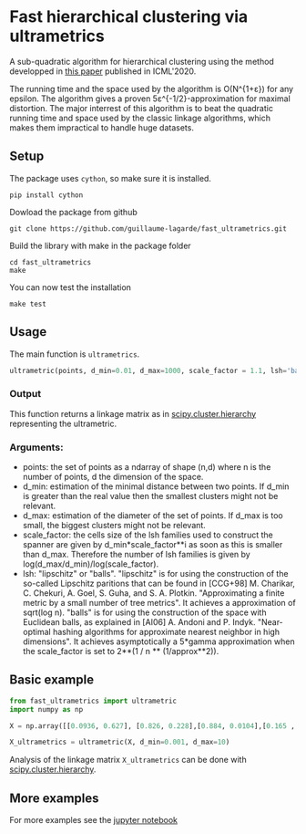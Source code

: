 # Fast hierarchical clustering via ultrametrics

A sub-quadratic algorithm for hierarchical clustering using the method developped in [this paper](https://arxiv.org/abs/2008.06700) published in ICML'2020.

The running time and the space used by the algorithm is O(N^{1+ε}) for any epsilon. The algorithm gives a proven 5ε^{-1/2}-approximation for maximal distortion. The major interrest of this algorithm is to beat the quadratic running time and space used by the classic linkage algorithms, which makes them impractical to handle huge datasets.

## Setup

The package uses `cython`, so make sure it is installed.
```
pip install cython
```
Dowload the package from github
```
git clone https://github.com/guillaume-lagarde/fast_ultrametrics.git
```
Build the library with make in the package folder
```
cd fast_ultrametrics
make
```
You can now test the installation
```
make test
```

## Usage

The main function is `ultrametrics`.

```python
ultrametric(points, d_min=0.01, d_max=1000, scale_factor = 1.1, lsh='balls')
```
### Output
This function returns a linkage matrix as in [scipy.cluster.hierarchy](https://docs.scipy.org/doc/scipy/reference/cluster.hierarchy.html) representing the ultrametric.

### Arguments:
- points: the set of points as a ndarray of shape (n,d) where n is the number of points, d the dimension of the space.
- d_min: estimation of the minimal distance between two points. If d_min is greater than the real value then the smallest clusters might not be relevant.
- d_max: estimation of the diameter of the set of points. If d_max is too small, the biggest clusters might not be relevant.
- scale_factor: the cells size of the lsh families used to construct the spanner are given by d_min*scale_factor**i as soon as this is smaller than d_max. Therefore the number of lsh families is given by log(d_max/d_min)/log(scale_factor).
- lsh: "lipschitz" or "balls". 
    "lipschitz" is for using the construction of the so-called Lipschitz paritions that can be found in [CCG+98] M. Charikar, C. Chekuri, A. Goel, S. Guha, and S. A. Plotkin. "Approximating a finite metric by a small number of tree metrics". It achieves a approximation of sqrt(log n).
    "balls" is for using the construction of the space with Euclidean balls, as explained in [AI06] A. Andoni and P. Indyk. "Near-optimal hashing algorithms for approximate nearest neighbor in high dimensions". It achieves asymptotically a 5*gamma approximation when the scale_factor is set to 2**(1 / n ** (1/approx**2)).


## Basic example

```python
from fast_ultrametrics import ultrametric
import numpy as np

X = np.array([[0.0936, 0.627], [0.826, 0.228],[0.884, 0.0104],[0.165 , 0.616],[0.506, 0.597]]))

X_ultrametrics = ultrametric(X, d_min=0.001, d_max=10)
```
Analysis of the linkage matrix `X_ultrametrics` can be done with [scipy.cluster.hierarchy](https://docs.scipy.org/doc/scipy/reference/cluster.hierarchy.html).

## More examples

For more examples see the [jupyter notebook](https://github.com/guillaume-lagarde/fast-ultrametrics/blob/master/examples.ipynb)
